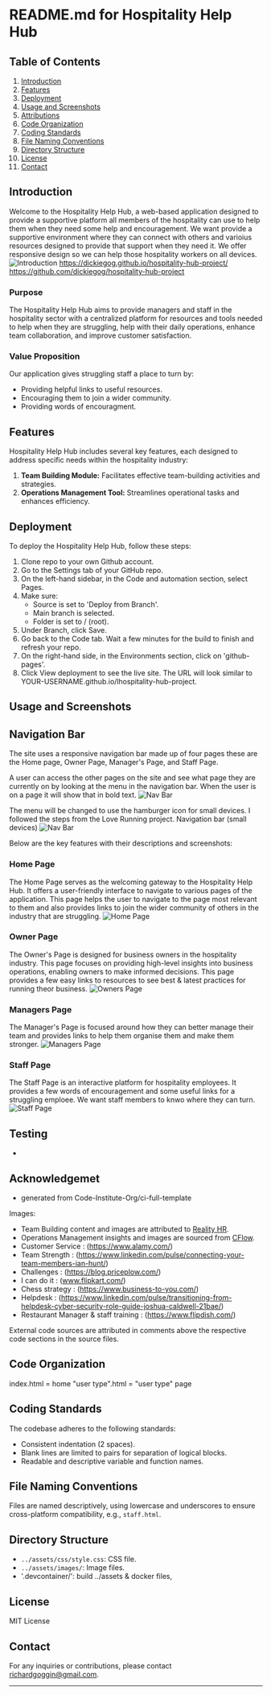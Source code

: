 # README.md for Hospitality Help Hub

## Table of Contents

1. [Introduction](#introduction)
2. [Features](#features)
3. [Deployment](#deployment)
4. [Usage and Screenshots](#usage-and-screenshots)
5. [Attributions](#attributions)
6. [Code Organization](#code-organization)
7. [Coding Standards](#coding-standards)
8. [File Naming Conventions](#file-naming-conventions)
9. [Directory Structure](#directory-structure)
10. [License](#license)
11. [Contact](#contact)

## Introduction

Welcome to the Hospitality Help Hub, a web-based application designed to provide a supportive platform all members of the hospitality can use to help them when they need some help and encouragement. We want provide a supportive environment where they can connect with others and varioius resources designed to provide that support when they need it. We offer responsive design so we can help those hospitality workers on all devices.
![Introduction](../assets/images/responsive-design.png)
https://dickiegog.github.io/hospitality-hub-project/
https://github.com/dickiegog/hospitality-hub-project

### Purpose

The Hospitality Help Hub aims to provide managers and staff in the hospitality sector with a centralized platform for resources and tools needed to help when they are struggling, help with their daily operations, enhance team collaboration, and improve customer satisfaction.

### Value Proposition

Our application gives struggling staff a place to turn by:

- Providing helpful links to useful resources.
- Encouraging them to join a wider community.
- Providing words of encouragment.

## Features

Hospitality Help Hub includes several key features, each designed to address specific needs within the hospitality industry:

1. **Team Building Module:** Facilitates effective team-building activities and strategies.
2. **Operations Management Tool:** Streamlines operational tasks and enhances efficiency.

## Deployment

<!-- From Course notes -->

To deploy the Hospitality Help Hub, follow these steps:

1. Clone repo to your own Github account.
2. Go to the Settings tab of your GitHub repo.
3. On the left-hand sidebar, in the Code and automation section, select Pages.
4. Make sure:
   - Source is set to 'Deploy from Branch'.
   - Main branch is selected.
   - Folder is set to / (root).
5. Under Branch, click Save.
6. Go back to the Code tab. Wait a few minutes for the build to finish and refresh your repo.
7. On the right-hand side, in the Environments section, click on 'github-pages'.
8. Click View deployment to see the live site. The URL will look similar to YOUR-USERNAME.github.io/lhospitality-hub-project.

## Usage and Screenshots

## Navigation Bar

The site uses a responsive navigation bar made up of four pages these are the Home page, Owner Page, Manager's Page, and Staff Page.

A user can access the other pages on the site and see what page they are currently on by looking at the menu in the navigation bar. When the user is on a page it will show that in bold text.
![Nav Bar](../assets/images/desktop-nav.png)

The menu will be changed to use the hamburger icon for small devices. I followed the steps from the Love Running project.
Navigation bar (small devices)
![Nav Bar](../assets/images/mobile-nav.png)

Below are the key features with their descriptions and screenshots:

### Home Page

The Home Page serves as the welcoming gateway to the Hospitality Help Hub. It offers a user-friendly interface to navigate to various pages of the application. This page helps the user to navigate to the page most relevant to them and also provides links to join the wider community of others in the industry that are struggling.
![Home Page](../assets/images/home-screen.png)

### Owner Page

The Owner's Page is designed for business owners in the hospitality industry. This page focuses on providing high-level insights into business operations, enabling owners to make informed decisions. This page provides a few easy links to resources to see best & latest practices for running theor business.
![Owners Page](../assets/images/owners-screen.png)

### Managers Page

The Manager's Page is focused around how they can better manage their team and provides links to help them organise them and make them stronger.
![Managers Page](../assets/images/managers-screen.png)

### Staff Page

The Staff Page is an interactive platform for hospitality employees. It provides a few words of encouragement and some useful links for a struggling emploee. We want staff members to knwo where they can turn.
![Staff Page](../assets/images/staff-screen.png)

## Testing

-

## Acknowledgemet

- generated from Code-Institute-Org/ci-full-template

Images:

- Team Building content and images are attributed to [Reality HR](https://www.realityhr.co.uk/five-benefits-of-team-building-exercises-and-some-pitfalls-to-watch-out-for/).
- Operations Management insights and images are sourced from [CFlow](https://www.cflowapps.com/operational-efficiency/).
- Customer Service : (https://www.alamy.com/)
- Team Strength : (https://www.linkedin.com/pulse/connecting-your-team-members-ian-hunt/)
- Challenges : (https://blog.priceplow.com/)
- I can do it : (www.flipkart.com/)
- Chess strategy : (https://www.business-to-you.com/)
- Helpdesk : (https://www.linkedin.com/pulse/transitioning-from-helpdesk-cyber-security-role-guide-joshua-caldwell-21bae/)
- Restaurant Manager & staff training : (https://www.flipdish.com/)

External code sources are attributed in comments above the respective code sections in the source files.

## Code Organization

index.html = home
"user type".html = "user type" page

## Coding Standards

The codebase adheres to the following standards:

- Consistent indentation (2 spaces).
- Blank lines are limited to pairs for separation of logical blocks.
- Readable and descriptive variable and function names.

## File Naming Conventions

Files are named descriptively, using lowercase and underscores to ensure cross-platform compatibility, e.g., `staff.html`.

## Directory Structure

- `../assets/css/style.css`: CSS file.
- `../assets/images/`: Image files.
- '.devcontainer/': build ../assets & docker files,

## License

MIT License

## Contact

For any inquiries or contributions, please contact richardgoggin@gmail.com.

---
